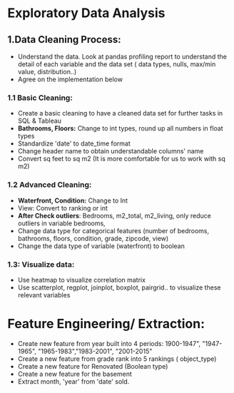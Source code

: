 # Exploratory Data Analysis
## 1.Data Cleaning Process:
- Understand the data. Look at pandas profiling report to understand the detail of each variable and the data set ( data types, nulls, max/min value, distribution..)
- Agree on the implementation below
### 1.1 Basic Cleaning:
- Create a basic cleaning to have a cleaned data set for further tasks in SQL & Tableau
- **Bathrooms, Floors:** Change to int types, round up all numbers in float types
- Standardize 'date' to date_time format
- Change header name to obtain understandable columns' name
- Convert sq feet to sq m2 (It is more comfortable for us to work with sq m2)
### 1.2 Advanced Cleaning:
- **Waterfront, Condition:** Change to Int
- View: Convert to ranking or int
- **After Check outliers**: Bedrooms, m2_total, m2_living, only reduce outliers in variable bedrooms, 
- Change data type for categorical features (number of bedrooms, bathrooms, floors, condition, grade, zipcode, view)
- Change the data type of variable (waterfront) to boolean

### 1.3: Visualize data:
- Use heatmap to visualize correlation matrix
- Use scatterplot, regplot, joinplot, boxplot, pairgrid.. to visualize these relevant variables

# Feature Engineering/ Extraction:
- Create new feature from year built into 4 periods: 1900-1947", "1947-1965", "1965-1983","1983-2001", "2001-2015"
- Create a new feature from grade rank into 5 rankings ( object_type)
- Create a new feature for Renovated (Boolean type)
- Create a new feature for the basement
- Extract month, 'year' from 'date' sold.

                                      




